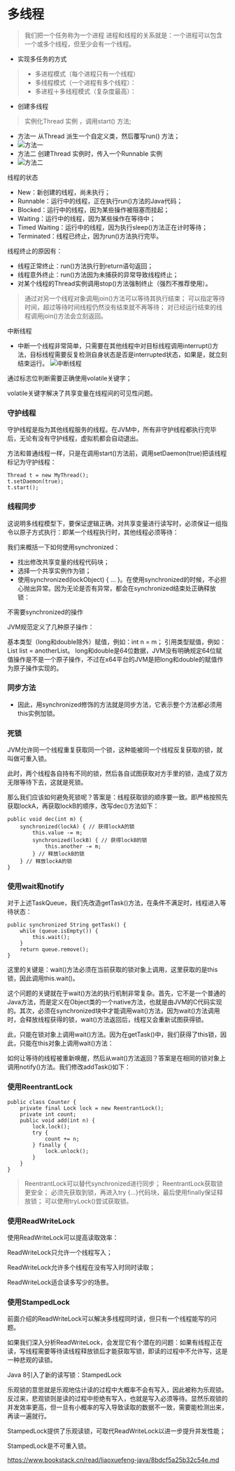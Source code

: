 # 多线程 
> 我们把一个任务称为一个进程
> 进程和线程的关系就是：一个进程可以包含一个或多个线程，但至少会有一个线程。

- 实现多任务的方式
> - 多进程模式（每个进程只有一个线程）
> - 多线程模式（一个进程有多个线程）：
> - 多进程＋多线程模式（复杂度最高）：

- 创建多线程
> 实例化Thread 实例 ，调用start() 方法;

- 方法一 从Thread 派生一个自定义类，然后覆写run() 方法；
- ![方法一](https://static.sitestack.cn/projects/liaoxuefeng-java/a2f13e2b22bb732c8228d1767716d83a.png)
- 方法二 创建Thread 实例时，传入一个Runnable 实例
- ![方法二](https://static.sitestack.cn/projects/liaoxuefeng-java/5f359dd1ab63fe260fb599f7fba15742.png)

线程的状态
- New：新创建的线程，尚未执行；
- Runnable：运行中的线程，正在执行run()方法的Java代码；
- Blocked：运行中的线程，因为某些操作被阻塞而挂起；
- Waiting：运行中的线程，因为某些操作在等待中；
- Timed Waiting：运行中的线程，因为执行sleep()方法正在计时等待；
- Terminated：线程已终止，因为run()方法执行完毕。

线程终止的原因有：
- 线程正常终止：run()方法执行到return语句返回；
- 线程意外终止：run()方法因为未捕获的异常导致线程终止；
- 对某个线程的Thread实例调用stop()方法强制终止（强烈不推荐使用）。

> 通过对另一个线程对象调用join()方法可以等待其执行结束；
可以指定等待时间，超过等待时间线程仍然没有结束就不再等待；
对已经运行结束的线程调用join()方法会立刻返回。

中断线程
- 中断一个线程非常简单，只需要在其他线程中对目标线程调用interrupt()方法，目标线程需要反复检测自身状态是否是interrupted状态，如果是，就立刻结束运行。
![中断线程](https://static.sitestack.cn/projects/liaoxuefeng-java/8b6748712a117ade3907aa82842bd331.png)

通过标志位判断需要正确使用volatile关键字；

volatile关键字解决了共享变量在线程间的可见性问题。


### 守护线程
守护线程是指为其他线程服务的线程。在JVM中，所有非守护线程都执行完毕后，无论有没有守护线程，虚拟机都会自动退出。

方法和普通线程一样，只是在调用start()方法前，调用setDaemon(true)把该线程标记为守护线程：
```
Thread t = new MyThread();
t.setDaemon(true);
t.start();
```

### 线程同步

这说明多线程模型下，要保证逻辑正确，对共享变量进行读写时，必须保证一组指令以原子方式执行：即某一个线程执行时，其他线程必须等待：

我们来概括一下如何使用synchronized：

- 找出修改共享变量的线程代码块；
- 选择一个共享实例作为锁；
- 使用synchronized(lockObject) { … }。在使用synchronized的时候，不必担心抛出异常。因为无论是否有异常，都会在synchronized结束处正确释放锁：


不需要synchronized的操作


JVM规范定义了几种原子操作：

基本类型（long和double除外）赋值，例如：int n = m；
引用类型赋值，例如：List<String> list = anotherList。
long和double是64位数据，JVM没有明确规定64位赋值操作是不是一个原子操作，不过在x64平台的JVM是把long和double的赋值作为原子操作实现的。

### 同步方法
- 因此，用synchronized修饰的方法就是同步方法，它表示整个方法都必须用this实例加锁。


### 死锁
JVM允许同一个线程重复获取同一个锁，这种能被同一个线程反复获取的锁，就叫做可重入锁。

此时，两个线程各自持有不同的锁，然后各自试图获取对方手里的锁，造成了双方无限等待下去，这就是死锁。

那么我们应该如何避免死锁呢？答案是：线程获取锁的顺序要一致。即严格按照先获取lockA，再获取lockB的顺序，改写dec()方法如下：
```
public void dec(int m) {
    synchronized(lockA) { // 获得lockA的锁
        this.value -= m;
        synchronized(lockB) { // 获得lockB的锁
            this.another -= m;
        } // 释放lockB的锁
    } // 释放lockA的锁
}
```
### 使用wait和notify

对于上述TaskQueue，我们先改造getTask()方法，在条件不满足时，线程进入等待状态：
```
public synchronized String getTask() {
    while (queue.isEmpty()) {
        this.wait();
    }
    return queue.remove();
}
```

这里的关键是：wait()方法必须在当前获取的锁对象上调用，这里获取的是this锁，因此调用this.wait()。


这个问题的关键就在于wait()方法的执行机制非常复杂。首先，它不是一个普通的Java方法，而是定义在Object类的一个native方法，也就是由JVM的C代码实现的。其次，必须在synchronized块中才能调用wait()方法，因为wait()方法调用时，会释放线程获得的锁，wait()方法返回后，线程又会重新试图获得锁。

此，只能在锁对象上调用wait()方法。因为在getTask()中，我们获得了this锁，因此，只能在this对象上调用wait()方法：


如何让等待的线程被重新唤醒，然后从wait()方法返回？答案是在相同的锁对象上调用notify()方法。我们修改addTask()如下：

###  使用ReentrantLock
```
public class Counter {
    private final Lock lock = new ReentrantLock();
    private int count;
    public void add(int n) {
        lock.lock();
        try {
            count += n;
        } finally {
            lock.unlock();
        }
    }
}
```
> ReentrantLock可以替代synchronized进行同步；
ReentrantLock获取锁更安全；
必须先获取到锁，再进入try {…}代码块，最后使用finally保证释放锁；
可以使用tryLock()尝试获取锁。

### 使用ReadWriteLock
使用ReadWriteLock可以提高读取效率：

ReadWriteLock只允许一个线程写入；

ReadWriteLock允许多个线程在没有写入时同时读取；

ReadWriteLock适合读多写少的场景。

### 使用StampedLock
前面介绍的ReadWriteLock可以解决多线程同时读，但只有一个线程能写的问题。

如果我们深入分析ReadWriteLock，会发现它有个潜在的问题：如果有线程正在读，写线程需要等待读线程释放锁后才能获取写锁，即读的过程中不允许写，这是一种悲观的读锁。


Java 8引入了新的读写锁：StampedLock


乐观锁的意思就是乐观地估计读的过程中大概率不会有写入，因此被称为乐观锁。反过来，悲观锁则是读的过程中拒绝有写入，也就是写入必须等待。显然乐观锁的并发效率更高，但一旦有小概率的写入导致读取的数据不一致，需要能检测出来，再读一遍就行。

StampedLock提供了乐观读锁，可取代ReadWriteLock以进一步提升并发性能；

StampedLock是不可重入锁。

https://www.bookstack.cn/read/liaoxuefeng-java/8bdcf5a25b32c54e.md
